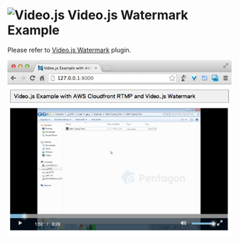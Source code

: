 ![Video.js](http://static.tumblr.com/hoa3lmt/8qPmdk0n7/logo-40-40.png "VIDEOJS") Video.js Watermark Example
=======================

Please refer to [Video.js Watermark](https://github.com/xbgmsharp/videojs-watermark) plugin.

![Screenshot](image/screenshot.png "Screenshot")
